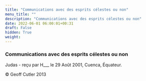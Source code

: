 ```yaml
---
title: "Communications avec des esprits célestes ou non"
menu_title: ""
description: "Communications avec des esprits célestes ou non"
date: 2022-06-01 06:00:01+00:31
draft: False
hidden: True
weight:
---
```

### Communications avec des esprits célestes ou non

Judas - reçu par H___  le 29 Août 2001, Cuenca, Équateur.



© Geoff Cutler 2013